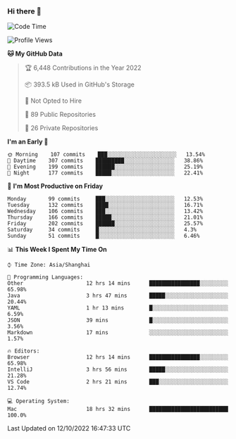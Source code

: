 ### Hi there 👋

<!--
**qbosen/qbosen** is a ✨ _special_ ✨ repository because its `README.md` (this file) appears on your GitHub profile.

Here are some ideas to get you started:

- 🔭 I’m currently working on ...
- 🌱 I’m currently learning ...
- 👯 I’m looking to collaborate on ...
- 🤔 I’m looking for help with ...
- 💬 Ask me about ...
- 📫 How to reach me: ...
- 😄 Pronouns: ...
- ⚡ Fun fact: ...
-->

<!--START_SECTION:waka-->
![Code Time](http://img.shields.io/badge/Code%20Time-1%2C041%20hrs%2020%20mins-blue)

![Profile Views](http://img.shields.io/badge/Profile%20Views-4-blue)

**🐱 My GitHub Data** 

> 🏆 6,448 Contributions in the Year 2022
 > 
> 📦 393.5 kB Used in GitHub's Storage 
 > 
> 🚫 Not Opted to Hire
 > 
> 📜 89 Public Repositories 
 > 
> 🔑 26 Private Repositories  
 > 
**I'm an Early 🐤** 

```text
🌞 Morning    107 commits    ███░░░░░░░░░░░░░░░░░░░░░░   13.54% 
🌆 Daytime    307 commits    █████████░░░░░░░░░░░░░░░░   38.86% 
🌃 Evening    199 commits    ██████░░░░░░░░░░░░░░░░░░░   25.19% 
🌙 Night      177 commits    █████░░░░░░░░░░░░░░░░░░░░   22.41%

```
📅 **I'm Most Productive on Friday** 

```text
Monday       99 commits     ███░░░░░░░░░░░░░░░░░░░░░░   12.53% 
Tuesday      132 commits    ████░░░░░░░░░░░░░░░░░░░░░   16.71% 
Wednesday    106 commits    ███░░░░░░░░░░░░░░░░░░░░░░   13.42% 
Thursday     166 commits    █████░░░░░░░░░░░░░░░░░░░░   21.01% 
Friday       202 commits    ██████░░░░░░░░░░░░░░░░░░░   25.57% 
Saturday     34 commits     █░░░░░░░░░░░░░░░░░░░░░░░░   4.3% 
Sunday       51 commits     █░░░░░░░░░░░░░░░░░░░░░░░░   6.46%

```


📊 **This Week I Spent My Time On** 

```text
⌚︎ Time Zone: Asia/Shanghai

💬 Programming Languages: 
Other                    12 hrs 14 mins      ████████████████░░░░░░░░░   65.98% 
Java                     3 hrs 47 mins       █████░░░░░░░░░░░░░░░░░░░░   20.44% 
YAML                     1 hr 13 mins        █░░░░░░░░░░░░░░░░░░░░░░░░   6.59% 
JSON                     39 mins             █░░░░░░░░░░░░░░░░░░░░░░░░   3.56% 
Markdown                 17 mins             ░░░░░░░░░░░░░░░░░░░░░░░░░   1.57%

🔥 Editors: 
Browser                  12 hrs 14 mins      ████████████████░░░░░░░░░   65.98% 
IntelliJ                 3 hrs 56 mins       █████░░░░░░░░░░░░░░░░░░░░   21.28% 
VS Code                  2 hrs 21 mins       ███░░░░░░░░░░░░░░░░░░░░░░   12.74%

💻 Operating System: 
Mac                      18 hrs 32 mins      █████████████████████████   100.0%

```


 Last Updated on 12/10/2022 16:47:33 UTC
<!--END_SECTION:waka-->
